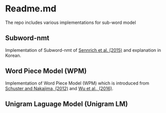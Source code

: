 # Readme.md

The repo includes various implementations for sub-word model

## Subword-nmt
Implementation of Subword-nmt of [Sennrich et al. (2015)](https://arxiv.org/pdf/1508.07909.pdf) and explanation in Korean.

## Word Piece Model (WPM)

Implementation of Word Piece Model (WPM) which is introduced from [Schuster and Nakajima, (2012)](https://static.googleusercontent.com/media/research.google.com/ko//pubs/archive/37842.pdf) and [Wu et al., (2016)](https://arxiv.org/pdf/1609.08144.pdf).

## Unigram Laguage Model (Unigram LM)




